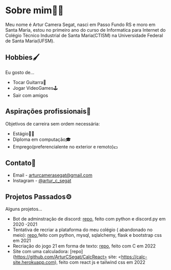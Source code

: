 # Sobre mim🙋‍♂️
 
Meu nome é Artur Camera Segat, nasci em Passo Fundo RS e moro em Santa Maria, estou no primeiro ano do curso de Informatica para Internet do Colégio Técnico Industrial de Santa Maria(CTISM) na Universidade Federal de Santa Maria(UFSM).
 
 ## Hobbies🖌️
 
 Eu gosto de...
 
 - Tocar Guitarra🎸
 - Jogar VideoGames🕹️ 
 - Sair com amigos

## Aspirações profissionais💼

Objetivos de carreira sem ordem necessária:

- Estágio🧑‍🏭
- Diploma em computação🎓
- Emprego(preferencialente no exterior e  remoto)💵

## Contato📢

- Email - <arturcamerasegat@gmail.com>
- Instagram - [@artur_c_segat](https://www.instagram.com/artur_c_segat/)

## Projetos Passados⚙️

Alguns projetos...

- Bot de adminstração de discord: [repo](https://github.com/ArturCSegat/PeConcoBot-V2.0), feito com python e discord.py em 2020 -2021
- Tentativa de recriar a plataforma do meu colégio ( abandonado no meio): [repo](https://github.com/ArturCSegat/PlataCopia),feito com python, mysql, sqlalchemy, flask e bootstrap css em 2021
- Recriação do jogo 21 em forma de texto: [repo](https://github.com/ArturCSegat/BlackJackC), feito com C em 2022
- Site com uma calculadora: [repo] (https://github.com/ArturCSegat/CalcReact> site: <https://calc-site.herokuapp.com), feito com react js e tailwind css em 2022
